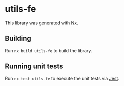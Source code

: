 # utils-fe

This library was generated with [Nx](https://nx.dev).

## Building

Run `nx build utils-fe` to build the library.

## Running unit tests

Run `nx test utils-fe` to execute the unit tests via [Jest](https://jestjs.io).
